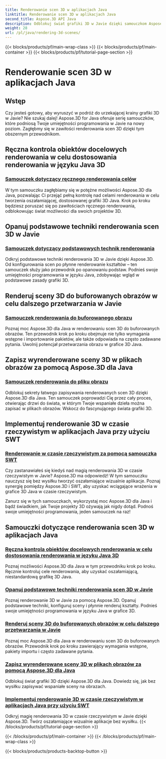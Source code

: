 ```yaml
---
title: Renderowanie scen 3D w aplikacjach Java
linktitle: Renderowanie scen 3D w aplikacjach Java
second_title: Aspose.3D API Java
description: Odblokuj świat grafiki 3D w Javie dzięki samouczkom Aspose.3D. Opanuj renderowanie ręczne, podstawowe techniki, przetwarzanie obrazu i renderowanie w czasie rzeczywistym bez wysiłku.
weight: 28
url: /pl/java/rendering-3d-scenes/
---
```


{{< blocks/products/pf/main-wrap-class >}}
{{< blocks/products/pf/main-container >}}
{{< blocks/products/pf/tutorial-page-section >}}

# Renderowanie scen 3D w aplikacjach Java

## Wstęp

Czy jesteś gotowy, aby wyruszyć w podróż do urzekającej krainy grafiki 3D w Javie? Nie szukaj dalej! Aspose.3D for Java oferuje serię samouczków, które podniosą Twoje umiejętności programowania w Javie na nowy poziom. Zagłębmy się w zawiłości renderowania scen 3D dzięki tym obszernym przewodnikom.

## Ręczna kontrola obiektów docelowych renderowania w celu dostosowania renderowania w języku Java 3D
### [Samouczek dotyczący ręcznego renderowania celów](./manual-render-targets/)

W tym samouczku zagłębiamy się w potężne możliwości Aspose.3D dla Java, pozwalając Ci przejąć pełną kontrolę nad celami renderowania w celu tworzenia oszałamiającej, dostosowanej grafiki 3D Java. Krok po kroku będziesz poruszać się po zawiłościach ręcznego renderowania, odblokowując świat możliwości dla swoich projektów 3D.

## Opanuj podstawowe techniki renderowania scen 3D w Javie
### [Samouczek dotyczący podstawowych technik renderowania](./basic-rendering/)

Odkryj podstawowe techniki renderowania 3D w Javie dzięki Aspose.3D. Od konfigurowania scen po płynne renderowanie kształtów – ten samouczek służy jako przewodnik po opanowaniu podstaw. Podnieś swoje umiejętności programowania w języku Java, zdobywając wgląd w podstawowe zasady grafiki 3D.

## Renderuj sceny 3D do buforowanych obrazów w celu dalszego przetwarzania w Javie
### [Samouczek renderowania do buforowanego obrazu](./render-to-buffered-image/)

Poznaj moc Aspose.3D dla Java w renderowaniu scen 3D do buforowanych obrazów. Ten przewodnik krok po kroku obejmuje nie tylko wymagania wstępne i importowanie pakietów, ale także odpowiada na często zadawane pytania. Uwolnij potencjał przetwarzania obrazu w grafice 3D Java.

## Zapisz wyrenderowane sceny 3D w plikach obrazów za pomocą Aspose.3D dla Java
### [Samouczek renderowania do pliku obrazu](./render-to-file/)

Odblokuj sekrety łatwego zapisywania renderowanych scen 3D dzięki Aspose.3D dla Java. Ten samouczek poprowadzi Cię przez cały proces, otwierając drzwi do świata, w którym Twoje wspaniałe dzieła można zapisać w plikach obrazów. Wskocz do fascynującego świata grafiki 3D.

## Implementuj renderowanie 3D w czasie rzeczywistym w aplikacjach Java przy użyciu SWT
### [Renderowanie w czasie rzeczywistym za pomocą samouczka SWT](./real-time-rendering-swt/)

Czy zastanawiałeś się kiedyś nad magią renderowania 3D w czasie rzeczywistym w Javie? Aspose.3D ma odpowiedź! W tym samouczku nauczysz się bez wysiłku tworzyć oszałamiające wizualnie aplikacje. Poznaj synergię pomiędzy Aspose.3D i SWT, aby uzyskać wciągające wrażenia w grafice 3D Java w czasie rzeczywistym.

Zanurz się w tych samouczkach, wykorzystaj moc Aspose.3D dla Java i bądź świadkiem, jak Twoje projekty 3D ożywają jak nigdy dotąd. Podnoś swoje umiejętności programowania, jeden samouczek na raz!
## Samouczki dotyczące renderowania scen 3D w aplikacjach Java
### [Ręczna kontrola obiektów docelowych renderowania w celu dostosowania renderowania w języku Java 3D](./manual-render-targets/)
Poznaj możliwości Aspose.3D dla Java w tym przewodniku krok po kroku. Ręcznie kontroluj cele renderowania, aby uzyskać oszałamiającą, niestandardową grafikę 3D Java.
### [Opanuj podstawowe techniki renderowania scen 3D w Javie](./basic-rendering/)
Poznaj renderowanie 3D w Javie za pomocą Aspose.3D. Opanuj podstawowe techniki, konfiguruj sceny i płynnie renderuj kształty. Podnieś swoje umiejętności programowania w języku Java w grafice 3D.
### [Renderuj sceny 3D do buforowanych obrazów w celu dalszego przetwarzania w Javie](./render-to-buffered-image/)
Poznaj moc Aspose.3D dla Java w renderowaniu scen 3D do buforowanych obrazów. Przewodnik krok po kroku zawierający wymagania wstępne, pakiety importu i często zadawane pytania.
### [Zapisz wyrenderowane sceny 3D w plikach obrazów za pomocą Aspose.3D dla Java](./render-to-file/)
Odblokuj świat grafiki 3D dzięki Aspose.3D dla Java. Dowiedz się, jak bez wysiłku zapisywać wspaniałe sceny na obrazach.
### [Implementuj renderowanie 3D w czasie rzeczywistym w aplikacjach Java przy użyciu SWT](./real-time-rendering-swt/)
Odkryj magię renderowania 3D w czasie rzeczywistym w Javie dzięki Aspose.3D. Twórz oszałamiające wizualnie aplikacje bez wysiłku.
{{< /blocks/products/pf/tutorial-page-section >}}

{{< /blocks/products/pf/main-container >}}
{{< /blocks/products/pf/main-wrap-class >}}

{{< blocks/products/products-backtop-button >}}
